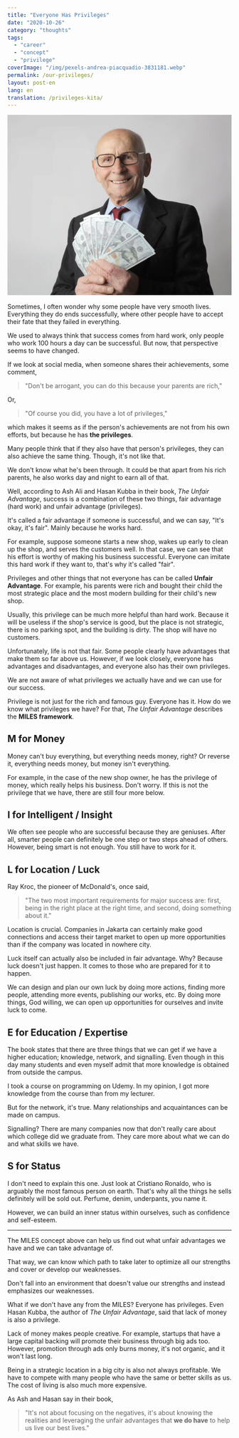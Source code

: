 ```yaml
---
title: "Everyone Has Privileges"
date: "2020-10-26"
category: "thoughts"
tags:
  - "career"
  - "concept"
  - "privilege"
coverImage: "/img/pexels-andrea-piacquadio-3831181.webp"
permalink: /our-privileges/
layout: post-en
lang: en
translation: /privileges-kita/
---
```


![](/img/pexels-andrea-piacquadio-3831181.webp)

Sometimes, I often wonder why some people have very smooth lives. Everything they do ends successfully, where other people have to accept their fate that they failed in everything.

We used to always think that success comes from hard work, only people who work 100 hours a day can be successful. But now, that perspective seems to have changed.

If we look at social media, when someone shares their achievements, some comment,

> "Don't be arrogant, you can do this because your parents are rich,"

Or,

> "Of course you did, you have a lot of privileges,"

which makes it seems as if the person's achievements are not from his own efforts, but because he has **the privileges**.

Many people think that if they also have that person's privileges, they can also achieve the same thing. Though, it's not like that.

We don't know what he's been through. It could be that apart from his rich parents, he also works day and night to earn all of that.

Well, according to Ash Ali and Hasan Kubba in their book, _The Unfair Advantage_, success is a combination of these two things, fair advantage (hard work) and unfair advantage (privileges).

It's called a fair advantage if someone is successful, and we can say, "It's okay, it's fair". Mainly because he works hard.

For example, suppose someone starts a new shop, wakes up early to clean up the shop, and serves the customers well. In that case, we can see that his effort is worthy of making his business successful. Everyone can imitate this hard work if they want to, that's why it's called "fair".

Privileges and other things that not everyone has can be called **Unfair Advantage**. For example, his parents were rich and bought their child the most strategic place and the most modern building for their child's new shop.

Usually, this privilege can be much more helpful than hard work. Because it will be useless if the shop's service is good, but the place is not strategic, there is no parking spot, and the building is dirty. The shop will have no customers.

Unfortunately, life is not that fair. Some people clearly have advantages that make them so far above us. However, if we look closely, everyone has advantages and disadvantages, and everyone also has their own privileges.

We are not aware of what privileges we actually have and we can use for our success.

Privilege is not just for the rich and famous guy. Everyone has it. How do we know what privileges we have? For that, _The Unfair Advantage_ describes the **MILES framework**.

## M for Money

Money can't buy everything, but everything needs money, right? Or reverse it, everything needs money, but money isn't everything.

For example, in the case of the new shop owner, he has the privilege of money, which really helps his business. Don't worry. If this is not the privilege that we have, there are still four more below.

## I for Intelligent / Insight

We often see people who are successful because they are geniuses. After all, smarter people can definitely be one step or two steps ahead of others. However, being smart is not enough. You still have to work for it.

## L for Location / Luck

Ray Kroc, the pioneer of McDonald's, once said,

> "The two most important requirements for major success are: first, being in the right place at the right time, and second, doing something about it."

Location is crucial. Companies in Jakarta can certainly make good connections and access their target market to open up more opportunities than if the company was located in nowhere city.

Luck itself can actually also be included in fair advantage. Why? Because luck doesn't just happen. It comes to those who are prepared for it to happen.

We can design and plan our own luck by doing more actions, finding more people, attending more events, publishing our works, etc. By doing more things, God willing, we can open up opportunities for ourselves and invite luck to come.

## E for Education / Expertise

The book states that there are three things that we can get if we have a higher education; knowledge, network, and signalling. Even though in this day many students and even myself admit that more knowledge is obtained from outside the campus.

I took a course on programming on Udemy. In my opinion, I got more knowledge from the course than from my lecturer.

But for the network, it's true. Many relationships and acquaintances can be made on campus.

Signalling? There are many companies now that don't really care about which college did we graduate from. They care more about what we can do and what skills we have.

## S for Status

I don't need to explain this one. Just look at Cristiano Ronaldo, who is arguably the most famous person on earth. That's why all the things he sells definitely will be sold out. Perfume, denim, underpants, you name it.

However, we can build an inner status within ourselves, such as confidence and self-esteem.

---

The MILES concept above can help us find out what unfair advantages we have and we can take advantage of.

That way, we can know which path to take later to optimize all our strengths and cover or develop our weaknesses.

Don't fall into an environment that doesn't value our strengths and instead emphasizes our weaknesses.

What if we don't have any from the MILES? Everyone has privileges. Even Hasan Kubba, the author of _The Unfair Advantage_, said that lack of money is also a privilege.

Lack of money makes people creative. For example, startups that have a large capital backing will promote their business through big ads too. However, promotion through ads only burns money, it's not organic, and it won't last long.

Being in a strategic location in a big city is also not always profitable. We have to compete with many people who have the same or better skills as us. The cost of living is also much more expensive.

As Ash and Hasan say in their book,

> "It's not about focusing on the negatives, it's about knowing the realities and leveraging the unfair advantages that **we do have** to help us live our best lives."
